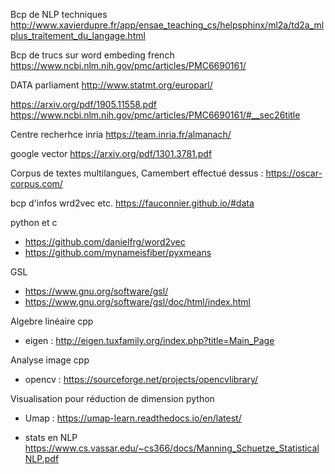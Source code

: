 Bcp de NLP techniques
http://www.xavierdupre.fr/app/ensae_teaching_cs/helpsphinx/ml2a/td2a_mlplus_traitement_du_langage.html

Bcp de trucs sur word embeding french
https://www.ncbi.nlm.nih.gov/pmc/articles/PMC6690161/

DATA parliament
http://www.statmt.org/europarl/

https://arxiv.org/pdf/1905.11558.pdf
https://www.ncbi.nlm.nih.gov/pmc/articles/PMC6690161/#__sec26title

Centre recherhce inria
https://team.inria.fr/almanach/

google vector
https://arxiv.org/pdf/1301.3781.pdf

Corpus de textes multilangues, Camembert effectué dessus :
https://oscar-corpus.com/

bcp d'infos wrd2vec etc.
https://fauconnier.github.io/#data


python et c
* https://github.com/danielfrg/word2vec
* https://github.com/mynameisfiber/pyxmeans

GSL
* https://www.gnu.org/software/gsl/
* https://www.gnu.org/software/gsl/doc/html/index.html

Algebre linéaire cpp
* eigen : http://eigen.tuxfamily.org/index.php?title=Main_Page

Analyse image cpp
* opencv : https://sourceforge.net/projects/opencvlibrary/

Visualisation pour réduction de dimension python
* Umap : https://umap-learn.readthedocs.io/en/latest/

* stats en NLP
https://www.cs.vassar.edu/~cs366/docs/Manning_Schuetze_StatisticalNLP.pdf
